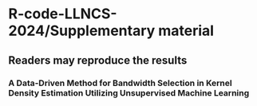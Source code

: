 # R-code-LLNCS-2024/Supplementary material
## Readers may reproduce the results 
### A Data-Driven Method for Bandwidth Selection in Kernel Density Estimation Utilizing Unsupervised Machine Learning
